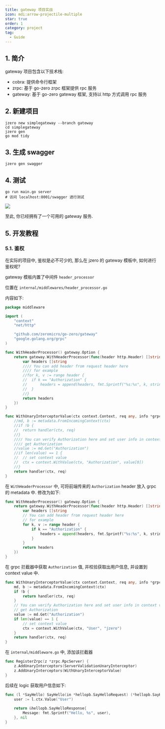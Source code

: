 ```yaml
---
title: gateway 项目实战
icon: mdi:arrow-projectile-multiple
star: true
order: 1
category: project
tag:
  - Guide
---
```


## 1. 简介

gateway 项目包含以下技术栈:
* cobra: 提供命令行框架
* zrpc: 基于 go-zero zrpc 框架提供 rpc 服务
* gateway: 基于 go-zero gateway 框架, 支持以 http 方式调用 rpc 服务

## 2. 新建项目

```shell
jzero new simplegateway --branch gateway
cd simplegateway
jzero gen
go mod tidy
```

## 3. 生成 swagger

```shell
jzero gen swagger
```

## 4. 测试

```shell
go run main.go server
# 访问 localhost:8001/swagger 进行测试
```

![](https://oss.jaronnie.com/image-20240731134511973.png)

至此, 你已经拥有了一个可用的 gateway 服务.

## 5. 开发教程

### 5.1. 鉴权

在实际的项目中, 鉴权是必不可少的, 那么在 jzero 的 gateway 模板中, 如何进行鉴权呢?

gateway 模板内置了中间件 `header_processor`

位置在 `internal/middlewares/header_processor.go`

内容如下:

```go
package middleware

import (
	"context"
	"net/http"

	"github.com/zeromicro/go-zero/gateway"
	"google.golang.org/grpc"
)

func WithHeaderProcessor() gateway.Option {
	return gateway.WithHeaderProcessor(func(header http.Header) []string {
		var headers []string
		//// You can add header from request header here
		//// for example
		//for k, v := range header {
		//	if k == "Authorization" {
		//		headers = append(headers, fmt.Sprintf("%s:%s", k, strings.Join(v, ";")))
		//	}
		//}
		return headers
	})
}

func WithUnaryInterceptorValue(ctx context.Context, req any, info *grpc.UnaryServerInfo, handler grpc.UnaryHandler) (resp any, err error) {
	//md, b := metadata.FromIncomingContext(ctx)
	//if !b {
	//	return handler(ctx, req)
	//}
	//// You can verify Authorization here and set user info in context value
	//// get Authorization
	//value := md.Get("Authorization")
	//if len(value) == 1 {
	//	// set context value
	//	ctx = context.WithValue(ctx, "Authorization", value[0])
	//}
	return handler(ctx, req)
}
```

在 `WithHeaderProcessor` 中, 可将前端传来的 `Authorization` header 放入 grpc 的 metadata 中. 修改为如下:

```go
func WithHeaderProcessor() gateway.Option {
	return gateway.WithHeaderProcessor(func(header http.Header) []string {
		var headers []string
		// You can add header from request header here
		// for example
		for k, v := range header {
			if k == "Authorization" {
				headers = append(headers, fmt.Sprintf("%s:%s", k, strings.Join(v, ";")))
			}
		}
		return headers
	})
}
```

在 grpc 拦截器中获取 `Authorization` 值, 并校验获取出用户信息, 并设置到 context value 中.

```go
func WithUnaryInterceptorValue(ctx context.Context, req any, info *grpc.UnaryServerInfo, handler grpc.UnaryHandler) (resp any, err error) {
	md, b := metadata.FromIncomingContext(ctx)
	if !b {
		return handler(ctx, req)
	}
	// You can verify Authorization here and set user info in context value
	// get Authorization
	value := md.Get("Authorization")
	if len(value) == 1 {
		// set context value
		ctx = context.WithValue(ctx, "User", "jzero")
	}
	return handler(ctx, req)
}

```

在 `internal/middleware.go` 中, 添加该拦截器

```go
func RegisterZrpc(z *zrpc.RpcServer) {
	z.AddUnaryInterceptors(ServerValidationUnaryInterceptor)
	z.AddUnaryInterceptors(WithUnaryInterceptorValue)
}
```

后续在 logic 获取用户信息如下:

```go
func (l *SayHello) SayHello(in *hellopb.SayHelloRequest) (*hellopb.SayHelloResponse, error) {
	user := l.ctx.Value("User")
	
	return &hellopb.SayHelloResponse{
		Message: fmt.Sprintf("Hello, %s", user),
	}, nil
}
```
